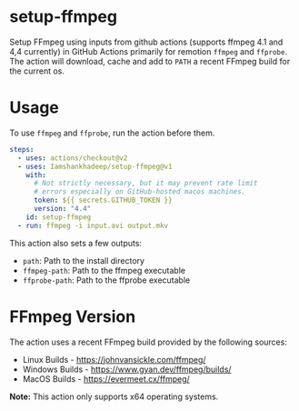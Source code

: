 # setup-ffmpeg

Setup FFmpeg using inputs from github actions (supports ffmpeg 4.1 and 4,4 currently) in GitHub Actions primarily for remotion `ffmpeg` and `ffprobe`. The action will download, cache and
add to `PATH` a recent FFmpeg build for the current os.

# Usage

To use `ffmpeg` and `ffprobe`, run the action before them.

```yml
steps:
  - uses: actions/checkout@v2
  - uses: Iamshankhadeep/setup-ffmpeg@v1
    with:
      # Not strictly necessary, but it may prevent rate limit
      # errors especially on GitHub-hosted macos machines.
      token: ${{ secrets.GITHUB_TOKEN }}
      version: "4.4"
    id: setup-ffmpeg
  - run: ffmpeg -i input.avi output.mkv
```

This action also sets a few outputs:

- `path`: Path to the install directory
- `ffmpeg-path`: Path to the ffmpeg executable
- `ffprobe-path`: Path to the ffprobe executable

# FFmpeg Version

The action uses a recent FFmpeg build provided by the following sources:

- Linux Builds - https://johnvansickle.com/ffmpeg/
- Windows Builds - https://www.gyan.dev/ffmpeg/builds/
- MacOS Builds - https://evermeet.cx/ffmpeg/

**Note:** This action only supports x64 operating systems.
